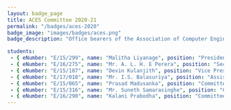 ```yaml
---
layout: badge_page
title: ACES Committee 2020-21
permalink: "/badges/aces-2020"
badge_image: "images/badges/aces.png"
badge_description: "Office bearers of the Association of Computer Engineering Students (ACES) for the year 2020-2021"

students:
 - { eNumber: "E/15/299", name: "Malitha Liyanage", position: "President", profile_url: "https://people.ce.pdn.ac.lk/students/e15/299/", profile_image: "https://people.ce.pdn.ac.lk/images/students/e15/e15299.jpg" }
 - { eNumber: "E/16/275", name: "Mr. A. L. H. E Perera", position: "Secretary", profile_url: "https://people.ce.pdn.ac.lk/students/e16/275/", profile_image: "https://people.ce.pdn.ac.lk/images/students/e16/e16275.jpg" }
 - { eNumber: "E/15/187", name: "Devin Kulanjith", position: "Vice President", profile_url: "https://people.ce.pdn.ac.lk/students/e15/187/", profile_image: "https://people.ce.pdn.ac.lk/images/students/e15/e15187.jpg" }
 - { eNumber: "E/17/018", name: "Mr. I.S. Balasuriya", position: "Assistant Secretary", profile_url: "https://people.ce.pdn.ac.lk/students/e17/018/", profile_image: "https://people.ce.pdn.ac.lk/images/students/e17/e17018.jpg" }
 - { eNumber: "E/15/065", name: "Prasad Madusanka", position: "Committee Member", profile_url: "https://people.ce.pdn.ac.lk/students/e15/065/", profile_image: "https://people.ce.pdn.ac.lk/images/students/e15/e15065.jpg" }
 - { eNumber: "E/15/316", name: "Mr. Suneth Samarasinghe", position: "Committee Member", profile_url: "https://people.ce.pdn.ac.lk/students/e15/316/", profile_image: "https://people.ce.pdn.ac.lk/images/students/e15/e15316.jpg" }
 - { eNumber: "E/16/290", name: "Kalani Prabodha", position: "Committee Member", profile_url: "https://people.ce.pdn.ac.lk/students/e16/290/", profile_image: "https://people.ce.pdn.ac.lk/images/students/e16/e16290.jpg" }
---
```

